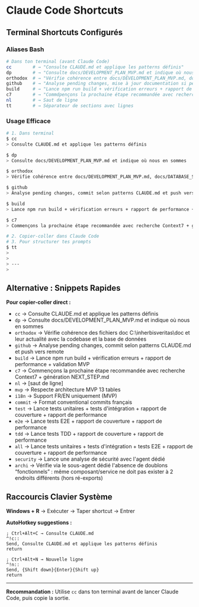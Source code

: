 # Claude Code Shortcuts

## Terminal Shortcuts Configurés

### Aliases Bash
```bash
# Dans ton terminal (avant Claude Code)
cc        # → "Consulte CLAUDE.md et applique les patterns définis"
dp        # → "Consulte docs/DEVELOPMENT_PLAN_MVP.md et indique où nous en sommes"
orthodox  # → "Vérifie cohérence entre docs/DEVELOPMENT_PLAN_MVP.md, docs/DATABASE_SCHEMA_MVP.md et architecture 13 tables"
github    # → "Analyse pending changes, mise à jour documentation si pertinent, commit selon patterns CLAUDE.md et push vers remote"
build     # → "Lance npm run build + vérification erreurs + rapport de performance + validation MVP"
c7        # → "Commdpençons la prochaine étape recommandée avec recherche Context7 + génération NEXT_STEP.md"
nl        # → Saut de ligne 
tt        # → Séparateur de sections avec lignes
```

### Usage Efficace
```bash
# 1. Dans terminal
$ cc
> Consulte CLAUDE.md et applique les patterns définis

$ dp  
> Consulte docs/DEVELOPMENT_PLAN_MVP.md et indique où nous en sommes

$ orthodox
> Vérifie cohérence entre docs/DEVELOPMENT_PLAN_MVP.md, docs/DATABASE_SCHEMA_MVP.md et architecture 13 tables

$ github
> Analyse pending changes, commit selon patterns CLAUDE.md et push vers remote

$ build
> Lance npm run build + vérification erreurs + rapport de performance + validation MVP

$ c7
> Commençons la prochaine étape recommandée avec recherche Context7 + génération NEXT_STEP.md

# 2. Copier-coller dans Claude Code
# 3. Pour structurer tes prompts
$ tt
> 
> 
> ---
> 
```

## Alternative : Snippets Rapides

**Pour copier-coller direct :**
- `cc` → Consulte CLAUDE.md et applique les patterns définis
- `dp` → Consulte docs/DEVELOPMENT_PLAN_MVP.md et indique où nous en sommes  
- `orthodox` → Vérifie cohérence des fichiers doc C:\inherbisveritas\doc et leur actualité avec la codebase et la base de données
- `github` → Analyse pending changes, commit selon patterns CLAUDE.md et push vers remote
- `build` → Lance npm run build + vérification erreurs + rapport de performance + validation MVP
- `c7` → Commençons la prochaine étape recommandée avec recherche Context7 + génération NEXT_STEP.md
- `nl` → [saut de ligne]
- `mvp` → Respecte architecture MVP 13 tables
- `i18n` → Support FR/EN uniquement (MVP)
- `commit` → Format conventional commits français
- `test` → Lance tests unitaires + tests d'intégration + rapport de couverture + rapport de performance
- `e2e` → Lance tests E2E + rapport de couverture + rapport de performance
- `tdd` → Lance tests TDD + rapport de couverture + rapport de performance
- `all` → Lance tests unitaires + tests d'intégration + tests E2E + rapport de couverture + rapport de performance
- `security` → Lance une analyse de sécurité avec l'agent dédié
- `archi` → Vérifie via le sous-agent dédié l'absence de doublons “fonctionnels” : même composant/service ne doit pas exister à 2 endroits différents (hors ré-exports)

## Raccourcis Clavier Système

**Windows + R** → Exécuter → Taper shortcut → Entrer

**AutoHotkey suggestions :**
```autohotkey
; Ctrl+Alt+C → Consulte CLAUDE.md
^!c::
Send, Consulte CLAUDE.md et applique les patterns définis
return

; Ctrl+Alt+N → Nouvelle ligne
^!n::
Send, {Shift down}{Enter}{Shift up}
return
```

---
**Recommandation :** Utilise `cc` dans ton terminal avant de lancer Claude Code, puis copie la sortie.